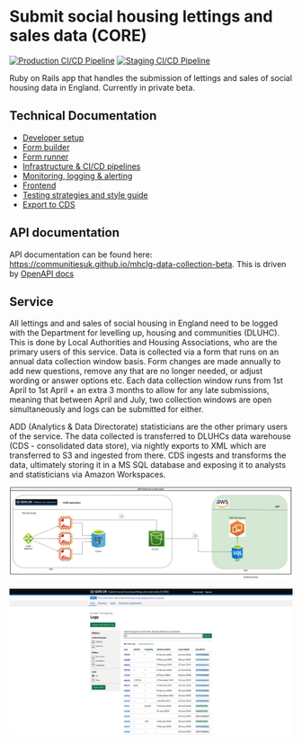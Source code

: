 # Submit social housing lettings and sales data (CORE)

[![Production CI/CD Pipeline](https://github.com/communitiesuk/mhclg-data-collection-beta/actions/workflows/production_pipeline.yml/badge.svg)](https://github.com/communitiesuk/mhclg-data-collection-beta/actions/workflows/production_pipeline.yml)
[![Staging CI/CD Pipeline](https://github.com/communitiesuk/mhclg-data-collection-beta/actions/workflows/staging_pipeline.yml/badge.svg)](https://github.com/communitiesuk/mhclg-data-collection-beta/actions/workflows/staging_pipeline.yml)

Ruby on Rails app that handles the submission of lettings and sales of social housing data in England. Currently in private beta.


## Technical Documentation

- [Developer setup](docs/developer_setup.md)
- [Form builder](docs/form_builder.md)
- [Form runner](docs/form_runner.md)
- [Infrastructure & CI/CD pipelines](docs/infrastructure.md)
- [Monitoring, logging & alerting](docs/monitoring.md)
- [Frontend](docs/frontend.md)
- [Testing strategies and style guide](docs/testing.md)
- [Export to CDS](docs/exports)

## API documentation

API documentation can be found here: <https://communitiesuk.github.io/mhclg-data-collection-beta>. This is driven by [OpenAPI docs](docs/api/DLUHC-CORE-Data.v1.json)


## Service

All lettings and and sales of social housing in England need to be logged with the Department for levelling up, housing and communities (DLUHC). This is done by Local Authorities and Housing Associations, who are the primary users of this service. Data is collected via a form that runs on an annual data collection window basis. Form changes are made annually to add new questions, remove any that are no longer needed, or adjust wording or answer options etc. Each data collection window runs from 1st April to 1st April + an extra 3 months to allow for any late submissions, meaning that between April and July, two collection windows are open simultaneously and logs can be submitted for either.

ADD (Analytics & Data Directorate) statisticians are the other primary users of the service. The data collected is transferred to DLUHCs data warehouse (CDS - consolidated data store), via nightly exports to XML which are transferred to S3 and ingested from there. CDS ingests and transforms the data, ultimately storing it in a MS SQL database and exposing it to analysts and statisticians via Amazon Workspaces.  

![View of system architecture](docs/images/architecture.png)

![View of the logs list](docs/images/logs_list.png)
